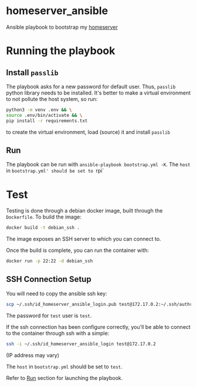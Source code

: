 # homeserver_ansible
Ansible playbook to bootstrap my [homeserver](https://github.com/Kwbmm/Homeserver)

# Running the playbook

## Install `passlib`
The playbook asks for a new password for default user. Thus, `passlib` python library needs to be installed. It's better to make a virtual environment to not pollute the host system, so run:

```sh
python3 -m venv .env && \
source .env/bin/activate && \
pip install -r requirements.txt
```

to create the virtual environment, load (source) it and install `passlib`

## <a href="run"></a>Run

The playbook can be run with `ansible-playbook bootstrap.yml -K`. The `host` in `bootstrap.yml' should be set to `rpi`

# Test

Testing is done through a debian docker image, built through the `Dockerfile`. To build the image:

```sh
docker build -t debian_ssh .
```

The image exposes an SSH server to which you can connect to.

Once the build is complete, you can run the container with:

```sh
docker run -p 22:22 -d debian_ssh
```

## SSH Connection Setup

You will need to copy the ansible ssh key:

```sh
scp ~/.ssh/id_homeserver_ansible_login.pub test@172.17.0.2:~/.ssh/authrozied_keys
```

The password for `test` user is `test`.

If the ssh connection has been configure correctly, you'll be able to connect to the container through ssh with a simple:

```sh
ssh -i ~/.ssh/id_homeserver_ansible_login test@172.17.0.2
```

(IP address may vary)

The `host` in `bootstrap.yml` should be set to `test`.

Refer to [Run](#run) section for launching the playbook.